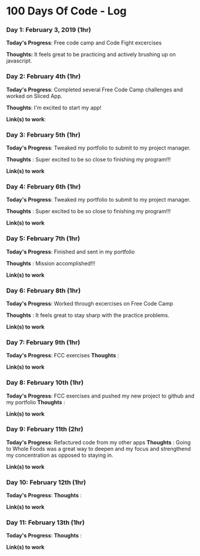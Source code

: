# 100 Days Of Code - Log

### Day 1: February 3, 2019 (1hr)

**Today's Progress**: Free code camp and Code Fight excercises

**Thoughts:** It feels great to be practicing and actively brushing up on javascript.

### Day 2: February 4th (1hr)

**Today's Progress**: Completed several Free Code Camp challenges and worked on Sliced App.

**Thoughts**: I'm excited to start my app!

**Link(s) to work**: 


### Day 3: February 5th (1hr)

**Today's Progress**: Tweaked my portfolio to submit to my project manager.

**Thoughts** : Super excited to be so close to finishing my program!!!

**Link(s) to work**


### Day 4: February 6th (1hr)

**Today's Progress**: Tweaked my portfolio to submit to my project manager.

**Thoughts** : Super excited to be so close to finishing my program!!!

**Link(s) to work**

### Day 5: February 7th (1hr)

**Today's Progress**: Finished and sent in my portfolio

**Thoughts** : Mission accomplished!!!

**Link(s) to work**

### Day 6: February 8th (1hr)

**Today's Progress**: Worked through excercises on Free Code Camp

**Thoughts** : It feels great to stay sharp with the practice problems.

**Link(s) to work**


### Day 7: February 9th (1hr)

**Today's Progress**: FCC exercises 
**Thoughts** : 

**Link(s) to work**


### Day 8: February 10th (1hr)

**Today's Progress**: FCC exercises  and pushed my new project to github and my portfolio
**Thoughts** : 

**Link(s) to work**


### Day 9: February 11th (2hr)

**Today's Progress**: Refactured code from my other apps 
**Thoughts** : Going to Whole Foods was a great way to deepen and  my focus and strengthend my concentration as opposed to staying in.

**Link(s) to work**

### Day 10: February 12th (1hr)

**Today's Progress**: 
**Thoughts** : 

**Link(s) to work**


### Day 11: February 13th (1hr)

**Today's Progress**: 
**Thoughts** : 

**Link(s) to work**




